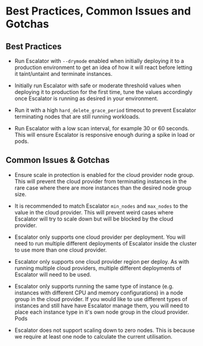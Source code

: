 # Best Practices, Common Issues and Gotchas

## Best Practices

 - Run Escalator with `--drymode` enabled when initially deploying it to a production environment to get an idea of
   how it will react before letting it taint/untaint and terminate instances.

 - Initially run Escalator with safe or moderate threshold values when deploying it to production for the first time,
   tune the values accordingly once Escalator is running as desired in your environment.

 - Run it with a high `hard_delete_grace_period` timeout to prevent Escalator terminating nodes that are
   still running workloads.

 - Run Escalator with a low scan interval, for example 30 or 60 seconds. This will ensure Escalator is responsive
   enough during a spike in load or pods.

## Common Issues & Gotchas

 - Ensure scale in protection is enabled for the cloud provider node group. This will prevent the cloud provider from
   terminating instances in the rare case where there are more instances than the desired node group size.

 - It is recommended to match Escalator `min_nodes` and `max_nodes` to the value in the cloud provider. This will 
   prevent weird cases where Escalator will try to scale down but will be blocked by the cloud provider.

 - Escalator only supports one cloud provider per deployment. You will need to run multiple different deployments of 
   Escalator inside the cluster to use more than one cloud provider.

 - Escalator only supports one cloud provider region per deploy. As with running multiple cloud providers, multiple
   different deployments of Escalator will need to be used.

 - Escalator only supports running the same type of instance (e.g. instances with different CPU and memory
   configurations) in a node group in the cloud provider. If you would like to use different types of instances and
   still have have Escalator manage them, you will need to place each instance type in it's own node group in the
   cloud provider. Pods

 - Escalator does not support scaling down to zero nodes. This is because we require at least one node to calculate the
   current utilisation.